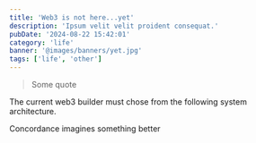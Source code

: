 ```yaml
---
title: 'Web3 is not here...yet'
description: 'Ipsum velit velit proident consequat.'
pubDate: '2024-08-22 15:42:01'
category: 'life'
banner: '@images/banners/yet.jpg'
tags: ['life', 'other']
---
```


> Some quote

The current web3 builder must chose from the following system architecture. 

Concordance imagines something better
